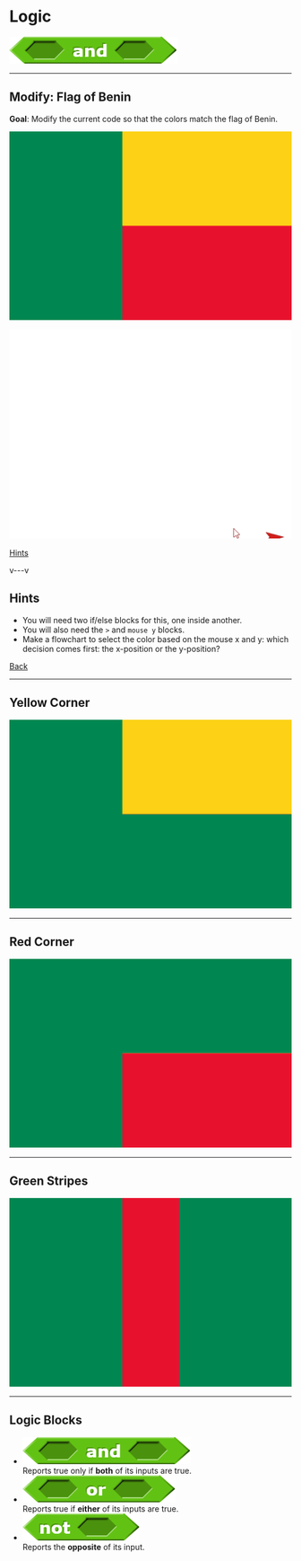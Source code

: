 # Logic

![](img/and.png)

<!--
Notes:
- Demonstrate: Drawing: If in Loop
- Modify: Flag of Benin (Demonstrate: Half a flag)
  * Note: Use > blocks
- Demonstrate: Yellow-Corner
- Logic blocks: and
- Demonstrate: Yellow-Corner with and
- Loic blocks: not
- Demonstrate: Red corner with and not
- Logic blocks: or
  * Note: Not the or we normally think of
- Demonstrate: Green stripes
-->

---
<!-- .slide: id="modify" -->
## Modify: Flag of Benin

**Goal**: Modify the current code so that the colors match the flag of Benin.

<div class="container">
<div class="col">

![](img/flag.png)

</div>
<div class="col">

![](img/modify.gif)

</div>
</div>

<div class="quiz">

[Hints](#/modify-hint)

</div>

v---v
<!-- .slide: id="modify-hint" -->
## Hints

* You will need two if/else blocks for this, one inside another.
* You will also need the `>` and `mouse y` blocks.
* Make a flowchart to select the color based on the mouse x and y: which decision comes first: the x-position or the y-position?

[Back](#/modify)

---
## Yellow Corner

![](img/yellow.png)

---
## Red Corner

![](img/red.png)

---
## Green Stripes

![](img/stripes.png)

---
## Logic Blocks

* ![](img/and.png) <br/> Reports true only if **both** of its inputs are true.
* ![](img/or.png) <br/> Reports true if **either** of its inputs are true.
* ![](img/not.png) <br/> Reports the **opposite** of its input.